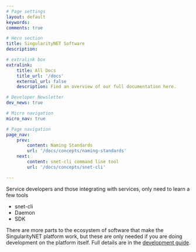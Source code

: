 ```yaml
---
# Page settings
layout: default
keywords:
comments: true

# Hero section
title: SingularityNET Software
description:

# extralink box
extralink:
    title: All Docs
    title_url: '/docs'
    external_url: false
    description: Find an overview of our full documentation here.

# Developer Newsletter
dev_news: true

# Micro navigation
micro_nav: true

# Page navigation
page_nav:
    prev:
        content: Naming Standards
        url: '/docs/concepts/naming-standards'
    next:
        content: snet-cli command line tool
        url: '/docs/concepts/snet-cli'

---
```


Service developers and those integrating with services, only need to learn a few tools

- snet-cli
- Daemon
- SDK

There are more parts to the ecosystem of software that make the SingularityNET platform work, but these are only needed if you are doing development on the platform itself. Full details are in the [development guide](/docs/development).